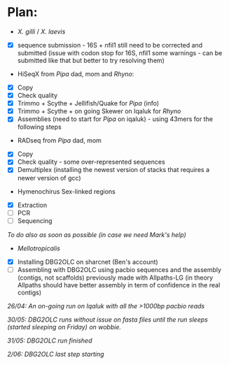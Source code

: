 # Plan:

- *X. gilli* / *X. laevis* 
- [x] sequence submission - 16S + nfil1 still need to be corrected and submitted (issue with codon stop for 16S, nfil1 some warnings - can be submitted like that but better to try resolving them)
  
- HiSeqX from *Pipa* dad, mom and *Rhyno*: 
- [x] Copy 
- [x] Check quality 
- [x] Trimmo + Scythe + Jellifish/Quake for *Pipa* (info)
- [x] Trimmo + Scythe + on going Skewer on Iqaluk for *Rhyno*
- [x] Assemblies (need to start for *Pipa* on iqaluk) - using 43mers for the following steps

- RADseq from *Pipa* dad, mom
- [x] Copy 
- [x] Check quality - some over-represented sequences
- [x] Demultiplex (installing the newest version of stacks that requires a newer version of gcc) 

- Hymenochirus Sex-linked regions
- [x] Extraction
- [ ] PCR
- [ ] Sequencing

*To do also as soon as possible (in case we need Mark's help)*
- *Mellotropicalis* 
- [x] Installing DBG2OLC on sharcnet (Ben's account)
- [ ] Assembling with DBG2OLC using pacbio sequences and the assembly (contigs, not scaffolds) previously made with Allpaths-LG (in theory Allpaths should have better assembly in term of confidence in the real contigs)

*26/04: An on-going run on Iqaluk with all the >1000bp pacbio reads*

*30/05: DBG2OLC runs without issue on fasta files until the run sleeps (started sleeping on Friday) on wobbie.*

*31/05: DBG2OLC run finished*

*2/06: DBG2OLC last step starting*
